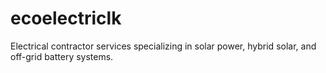 # ecoelectriclk
Electrical contractor services specializing in solar power, hybrid solar, and off-grid battery systems.
